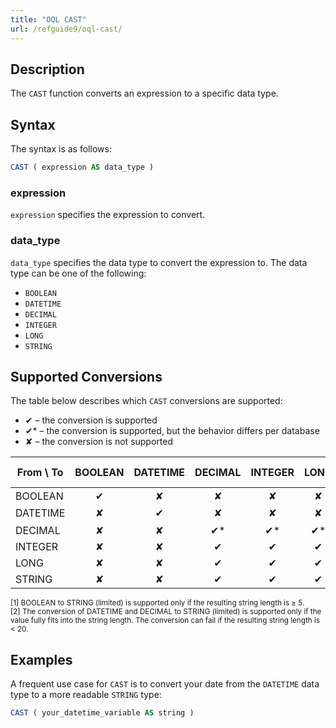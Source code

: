 ```yaml
---
title: "OQL CAST"
url: /refguide9/oql-cast/
---
```


## Description

The `CAST` function converts an expression to a specific data type.

## Syntax

The syntax is as follows:

```sql
CAST ( expression AS data_type )
```

### expression

`expression` specifies the expression to convert.

### data_type

`data_type` specifies the data type to convert the expression to. The data type can be one of the following:

* `BOOLEAN`
* `DATETIME`
* `DECIMAL`
* `INTEGER`
* `LONG`
* `STRING`

## Supported Conversions

The table below describes which `CAST` conversions are supported:

* ✔ – the conversion is supported
* ✔* – the conversion is supported, but the behavior differs per database
* ✘ – the conversion is not supported

| From \ To | BOOLEAN | DATETIME | DECIMAL | INTEGER | LONG | STRING (unlimited) | STRING (limited) |
|------| :------: | :------: | :------: | :------: | :------: | :------: | :------: |
| BOOLEAN | ✔ | ✘ | ✘ | ✘ | ✘ | ✔* | ✔*<sup><small>1</small></sup> |
| DATETIME | ✘ | ✔ | ✘ | ✘ | ✘ | ✔* | ✔*<sup><small>2</small></sup> |
| DECIMAL | ✘ | ✘ | ✔* | ✔* | ✔* | ✔* | ✔*<sup><small>2</small></sup> |
| INTEGER | ✘ | ✘ | ✔ | ✔ | ✔ | ✔ | ✔ |
| LONG | ✘ | ✘ | ✔ | ✔ | ✔ | ✔ | ✔ |
| STRING | ✘ | ✘ | ✔ | ✔ | ✔ | ✔ | ✔ |

<small>[1] BOOLEAN to STRING (limited) is supported only if the resulting string length is ≥ 5. <br />[2] The conversion of DATETIME and DECIMAL to STRING (limited) is supported only if the value fully fits into the string length. The conversion can fail if the resulting string length is < 20.</small>

## Examples

A frequent use case for `CAST` is to convert your date from the `DATETIME` data type to a more readable `STRING` type: 

```sql
CAST ( your_datetime_variable AS string )
```
